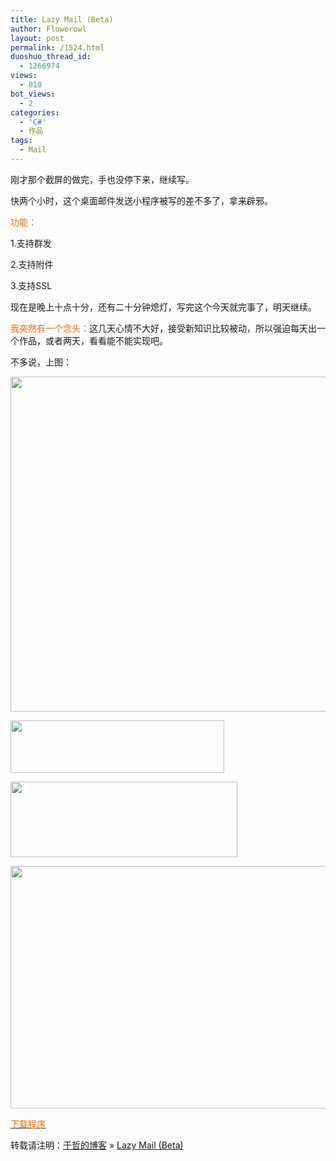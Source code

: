 ```yaml
---
title: Lazy Mail (Beta)
author: Flowerowl
layout: post
permalink: /1524.html
duoshuo_thread_id:
  - 1266974
views:
  - 810
bot_views:
  - 2
categories:
  - 'C#'
  - 作品
tags:
  - Mail
---
```

刚才那个截屏的做完，手也没停下来，继续写。

快两个小时，这个桌面邮件发送小程序被写的差不多了，拿来辟邪。

<span style="color: #ff6600;">功能：</span>

1.支持群发

2.支持附件

3.支持SSL

现在是晚上十点十分，还有二十分钟熄灯，写完这个今天就完事了，明天继续。

<span style="color: #ff6600;">我突然有一个念头：</span>这几天心情不大好，接受新知识比较被动，所以强迫每天出一个作品，或者两天，看看能不能实现吧。

不多说，上图：

[<img class="aligncenter size-full wp-image-1525" title="Lazy_Mail" src="http://lazynight.me/wp-content/uploads/2012/03/Lazy_Mail.gif" alt="" width="679" height="536" />][1]

[<img class="aligncenter size-full wp-image-1527" title="xx" src="http://lazynight.me/wp-content/uploads/2012/03/xx.gif" alt="" width="342" height="84" />][2]

[<img class="aligncenter size-full wp-image-1526" title="zz" src="http://lazynight.me/wp-content/uploads/2012/03/zz.gif" alt="" width="363" height="121" />][3]

[<img class="aligncenter size-full wp-image-1528" title="cc" src="http://lazynight.me/wp-content/uploads/2012/03/cc.gif" alt="" width="678" height="388" />][4]

<span style="color: #ff6600;"><a href="http://dl.dbank.com/c0az1igow9" target="_blank"><span style="color: #ff6600;">下载程序</span></a></span>

转载请注明：[于哲的博客][5] &raquo; [Lazy Mail (Beta)][6]

 [1]: http://lazynight.me/wp-content/uploads/2012/03/Lazy_Mail.gif
 [2]: http://lazynight.me/wp-content/uploads/2012/03/xx.gif
 [3]: http://lazynight.me/wp-content/uploads/2012/03/zz.gif
 [4]: http://lazynight.me/wp-content/uploads/2012/03/cc.gif
 [5]: http://localhost/wordpress
 [6]: http://localhost/wordpress/1524.html